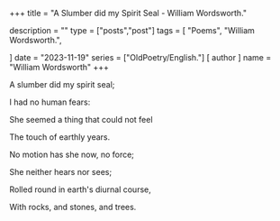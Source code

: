 +++
title = "A Slumber did my Spirit Seal - William Wordsworth."

description = ""
type = ["posts","post"]
tags = [
    "Poems",
    "William Wordsworth.",
    
]
date = "2023-11-19"
series = ["OldPoetry/English."]
[ author ]
  name = "William Wordsworth"
+++


A slumber did my spirit seal;

I had no human fears:

She seemed a thing that could not feel

The touch of earthly years.

No motion has she now, no force;

She neither hears nor sees;

Rolled round in earth's diurnal course,

With rocks, and stones, and trees.
